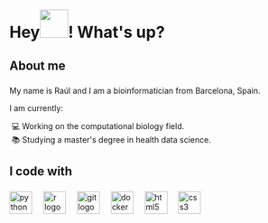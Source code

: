 <h1 align="left">Hey<img src="https://emojis.slackmojis.com/emojis/images/1577305505/7373/hand_wave.gif?1577305505" width="50" />! What's up?</h1>

<h2 align="left">About me</h2>

###

<p>My name is Raúl and I am a bioinformatician from Barcelona, Spain.</p>

<p>I am currently:</p>

<p align="left">&nbsp;💻 Working on the computational biology field.<br> &nbsp;📚 Studying a master's degree in health data science.</p>

###

<h2 align="left">I code with</h2>

###

<div align="left">
  <img src="https://skillicons.dev/icons?i=py" height="40" alt="python logo"  />
  <img width="12" />
  <img src="https://skillicons.dev/icons?i=r" height="40" alt="r logo"  />
  <img width="12" />
  <img src="https://skillicons.dev/icons?i=git" height="40" alt="git logo"  />
  <img width="12" />
  <img src="https://skillicons.dev/icons?i=docker" height="40" alt="docker logo"  />
  <img width="12" />
  <img src="https://skillicons.dev/icons?i=html" height="40" alt="html5 logo"  />
  <img width="12" />
  <img src="https://skillicons.dev/icons?i=css" height="40" alt="css3 logo"  />
</div>

###
